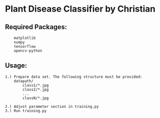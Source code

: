 # Plant Disease Classifier by Christian
## Required Packages:

        matplotlib
        numpy
        tensorflow
        opencv-python

## Usage:
    1.) Prepare data set. The following structure must be provided:
        datapath/
            class1/*.jpg
            class2/*.jpg
            ...
            classN/*.jpg

    2.) Adjust parameter section in training.py
    3.) Run training.py
